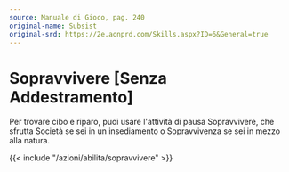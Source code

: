 ```yaml
---
source: Manuale di Gioco, pag. 240
original-name: Subsist
original-srd: https://2e.aonprd.com/Skills.aspx?ID=6&General=true
---
```


# Sopravvivere \[Senza Addestramento\]

Per trovare cibo e riparo, puoi usare l'attività di pausa Sopravvivere, che
sfrutta Società se sei in un insediamento o Sopravvivenza se sei in mezzo alla
natura.

{{< include "/azioni/abilita/sopravvivere" >}}

